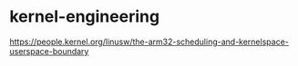 # kernel-engineering

https://people.kernel.org/linusw/the-arm32-scheduling-and-kernelspace-userspace-boundary

